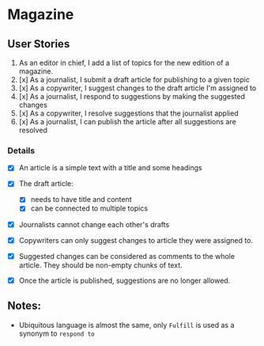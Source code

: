 # Magazine

## User Stories

1. As an editor in chief, I add a list of topics for the new edition of a magazine.
2. [x] As a journalist, I submit a draft article for publishing to a given topic 
3. [x] As a copywriter, I suggest changes to the draft article I'm assigned to 
4. [x] As a journalist, I respond to suggestions by making the suggested changes 
5. [x] As a copywriter, I resolve suggestions that the journalist applied 
6. [x] As a journalist, I can publish the article after all suggestions are resolved 

### Details

* [x] An article is a simple text with a title and some headings 
* [x] The draft article: 
    * [x] needs to have title and content 
    * [x] can be connected to multiple topics 
* [x] Journalists cannot change each other's drafts 
* [x] Copywriters can only suggest changes to article they were assigned to.
* [x] Suggested changes can be considered as comments to the whole article. They should be non-empty chunks of text.
* [x] Once the article is published, suggestions are no longer allowed.


## Notes:
* Ubiquitous language is almost the same, only `Fulfill` is used as a synonym to `respond to`

